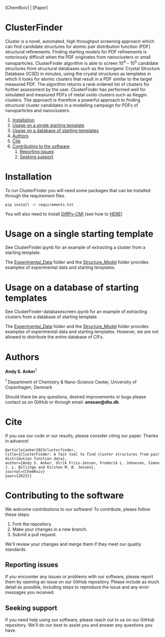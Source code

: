 [ChemRxiv]  |  [Paper]

# ClusterFinder
Cluster is a novel, automated, high throughput screening approach which can find candidate structures for atomic pair distribution function (PDF) structural refinements. Finding starting models for PDF refinements is notoriously difficult when the PDF originates from nanoclusters or small nanoparticles. ClusterFinder algorithm is able to screen 10<sup>4</sup> – 10<sup>5</sup> candidate structures from structural databases such as the Inorganic Crystal Structure Database (ICSD) in minutes, using the crystal structures as templates in which it looks for atomic clusters that result in a PDF similar to the target measured PDF. The algorithm returns a rank-ordered list of clusters for further assessment by the user. ClusterFinder has performed well for simulated and measured PDFs of metal oxido clusters such as Keggin clusters. The approach is therefore a powerful approach to finding structural cluster candidates in a modelling campaign for PDFs of nanoparticles and nanoclusters.

1. [Installation](#installation)
2. [Usage on a single starting template](#usage-on-a-single-starting-template)
3. [Usage on a database of starting templates](#usageon-a-database-of-starting-templates)
4. [Authors](#authors)
5. [Cite](#cite)
6. [Contributing to the software](#contributing-to-the-software)
    1. [Reporting issues](#reporting-issues)
    2. [Seeking support](#seeking-support)

# Installation

To run ClusterFinder you will need some packages that can be installed through the requirement files.
```
pip install -r requirements.txt
``` 
You will also need to install [DiffPy-CMI](https://www.diffpy.org/products/diffpycmi/index.html) (see how to [HERE](https://www.diffpy.org/products/diffpycmi/index.html))

# Usage on a single starting template

See ClusterFinder.ipynb for an example of extracting a cluster from a starting template.

The [Experimental_Data](https://github.com/AndySAnker/ClusterFinder/tree/main/Experimental_Data) folder and the [Structure_Model](https://github.com/AndySAnker/ClusterFinder/tree/main/Structure_Models) folder provides examples of experimental data and starting templates.

# Usage on a database of starting templates

See ClusterFinder-databasescreen.ipynb for an example of extracting clusters from a database of starting template.

The [Experimental_Data](https://github.com/AndySAnker/ClusterFinder/tree/main/Experimental_Data) folder and the [Structure_Model](https://github.com/AndySAnker/ClusterFinder/tree/main/Structure_Models) folder provides examples of experimental data and starting templates. However, we are not allowed to distribute the entire database of CIFs.

# Authors
__Andy S. Anker__<sup>1</sup>   
 
<sup>1</sup> Department of Chemistry & Nano-Science Center, University of Copenhagen, Denmark

Should there be any questions, desired improvements or bugs please contact us on GitHub or 
through email: __ansoan@dtu.dk__.

# Cite
If you use our code or our results, please consider citing our paper. Thanks in advance!

```
@article{anker2023clusterfinder,
title={ClusterFinder: A fast tool to find cluster structures from pair distribution function data},
author={Andy S. Anker, Ulrik Friis-Jensen, Frederik L. Johansen, Simon J. L. Billinge and Kirsten M. Ø. Jensen},
journal={ChemRxiv}
year={2023}}
```

# Contributing to the software

We welcome contributions to our software! To contribute, please follow these steps:

1. Fork the repository.
2. Make your changes in a new branch.
3. Submit a pull request.

We'll review your changes and merge them if they meet our quality standards.

## Reporting issues

If you encounter any issues or problems with our software, please report them by opening an issue on our GitHub repository. Please include as much detail as possible, including steps to reproduce the issue and any error messages you received.

## Seeking support

If you need help using our software, please reach out to us on our GitHub repository. We'll do our best to assist you and answer any questions you have.

